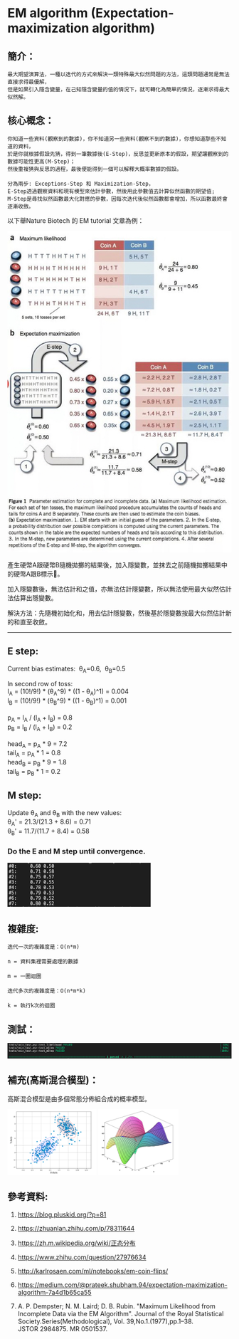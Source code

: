 # EM algorithm (Expectation-maximization algorithm) 

## 簡介：
```
最大期望演算法，一種以迭代的方式來解決一類特殊最大似然問題的方法，這類問題通常是無法直接求得最優解，
但是如果引入隱含變量，在己知隱含變量的值的情況下，就可轉化為簡單的情況，逐漸求得最大似然解。
```
## 核心概念：
```
你知道一些資料(觀察到的數據)，你不知道另一些資料(觀察不到的數據)，你想知道那些不知道的資料，
於是你就根據假設先猜，得到一筆數據後(E-Step)，反思並更新原本的假設，期望讓觀察到的數據可能性更高(M-Step)；
然後重複猜與反思的過程，最後便能得到一個可以解釋大概率數據的假設。

分為兩步: Exceptions-Step 和 Maximization-Step，
E-Step透過觀察資料和現有模型來估計參數，然後用此參數值去計算似然函數的期望值;
M-Step是尋找似然函數最大化對應的參數，因每次迭代後似然函數都會增加，所以函數最終會逐漸收斂。
```


以下舉Nature Biotech 的 EM tutorial 文章為例：

<img src='img/1.jpg'>

產生硬幣A跟硬幣B隨機拋擲的結果後，加入隱變數，並抹去之前隨機拋擲結果中的硬幣A跟B標示。

加入隱變數後，無法估計和之值，亦無法估計隱變數，所以無法使用最大似然估計法估算出隱變數。

解決方法：先隨機初始化和，用去估計隱變數，然後基於隱變數按最大似然估計新的和直至收斂。

----------------------------------------------------------------------------------

## E step:

Current bias estimates:&nbsp;&nbsp;θ<sub>A</sub>=0.6,&nbsp;&nbsp;θ<sub>B</sub>=0.5

In second row of toss:<br>
l<sub>A</sub> = (10!/9!) * (θ<sub>A</sub>^9) * ((1 - θ<sub>A</sub>)^1) = 0.004<br>
l<sub>B</sub> = (10!/9!) * (θ<sub>B</sub>^9) * ((1 - θ<sub>B</sub>)^1) = 0.001<br><br>
p<sub>A</sub> = l<sub>A</sub> / (l<sub>A</sub> + l<sub>B</sub>) = 0.8<br>
p<sub>B</sub> = l<sub>B</sub> / (l<sub>A</sub> + l<sub>B</sub>) = 0.2<br><br>
head<sub>A</sub> = p<sub>A</sub> * 9 = 7.2<br>
tail<sub>A</sub> = p<sub>A</sub> * 1 = 0.8<br>
head<sub>B</sub> = p<sub>B</sub> * 9 = 1.8<br>
tail<sub>B</sub> = p<sub>B</sub> * 1 = 0.2<br>


## M step:

Update θ<sub>A</sub> and θ<sub>B</sub> with the new values:<br>
θ<sub>A</sub>' = 21.3/(21.3 + 8.6) = 0.71<br>
θ<sub>B</sub>' = 11.7/(11.7 + 8.4) = 0.58

### Do the E and M step until convergence.

<img src='img/3.png'>

## 複雜度:
```
迭代一次的複雜度是：O(n*m)

n = 資料集裡需要處理的數據

m = 一圈迴圈

迭代多次的複雜度是：O(n*m*k)

k = 執行k次的迴圈
```
## 測試：

<img src='img/2.png'>

## 補充(高斯混合模型)：

高斯混合模型是由多個常態分佈組合成的概率模型。

<img src='img/5.png' width='200'>
<img src='img/4.jpg' width='180'>

## 參考資料:

1. https://blog.pluskid.org/?p=81

2. https://zhuanlan.zhihu.com/p/78311644

3. https://zh.m.wikipedia.org/wiki/正态分布

4. https://www.zhihu.com/question/27976634

5. http://karlrosaen.com/ml/notebooks/em-coin-flips/

6. https://medium.com/@prateek.shubham.94/expectation-maximization-algorithm-7a4d1b65ca55

7. A. P. Dempster; N. M. Laird; D. B. Rubin. "Maximum Likelihood from Incomplete Data via the EM Algorithm". Journal of the Royal Statistical Society.Series(Methodological), Vol. 39,No.1.(1977),pp.1–38. JSTOR 2984875. MR 0501537.
